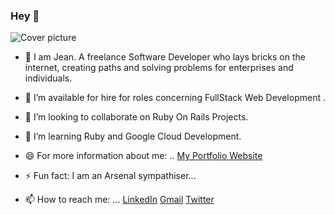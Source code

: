 ### Hey 👋

<!--
**KabohaJeanMark/KabohaJeanMark** is a ✨ _special_ ✨ repository because its `README.md` (this file) appears on your GitHub profile.

Here are some ideas to get you started:

- 🔭 I’m currently working on ...
- 🌱 I’m currently learning ...
- 👯 I’m looking to collaborate on ...
- 🤔 I’m looking for help with ...
- 💬 Ask me about ...
- 📫 How to reach me: ...
- 😄 Pronouns: ...
- ⚡ Fun fact: ...
-->

![Cover picture](https://instagram.febb3-1.fna.fbcdn.net/v/t51.2885-19/s150x150/66284231_497463530796002_2866494618260733952_n.jpg?_nc_ht=instagram.febb3-1.fna.fbcdn.net&_nc_ohc=PpkSYDjBOBcAX_w_Lvw&oh=0150b8159e15abb73341006a53b2fd3d&oe=5F6A398C)
- 💬 I am Jean. A freelance Software Developer who lays bricks on the internet, creating paths and solving problems for enterprises and individuals.

- 🔭 I’m available for hire for roles concerning FullStack Web Development .

- 👯 I’m looking to collaborate on Ruby On Rails Projects.

- 🌱 I’m learning Ruby and Google Cloud Development.

- 😄 For more information about me: .. [My Portfolio Website](https://kabohajeanmark.github.io/my-portfolio/)

- ⚡ Fun fact: I am an Arsenal sympathiser...

- 📫 How to reach me: ... [LinkedIn](https://www.linkedin.com/in/jean-mark-kaboha-software-engineer/) 
[Gmail](https://mail.google.com/mail/?view=cm&source=mailto&to=kabohajeanmark@gmail.com) 
[Twitter](https://twitter.com/jean_quintus)
 







